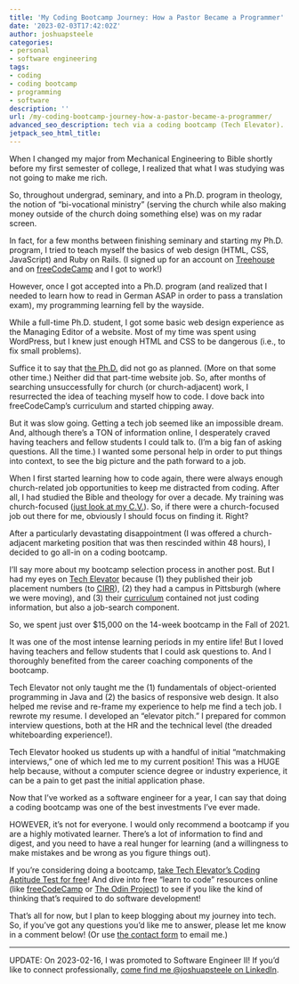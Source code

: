 ```yaml
---
title: 'My Coding Bootcamp Journey: How a Pastor Became a Programmer'
date: '2023-02-03T17:42:02Z'
author: joshuapsteele
categories:
- personal
- software engineering
tags:
- coding
- coding bootcamp
- programming
- software
description: ''
url: /my-coding-bootcamp-journey-how-a-pastor-became-a-programmer/
advanced_seo_description: tech via a coding bootcamp (Tech Elevator).
jetpack_seo_html_title:
---
```

When I changed my major from Mechanical Engineering to Bible shortly before my first semester of college, I realized that what I was studying was not going to make me rich.

So, throughout undergrad, seminary, and into a Ph.D. program in theology, the notion of “bi-vocational ministry” (serving the church while also making money outside of the church doing something else) was on my radar screen.

In fact, for a few months between finishing seminary and starting my Ph.D. program, I tried to teach myself the basics of web design (HTML, CSS, JavaScript) and Ruby on Rails. (I signed up for an account on [Treehouse](https://teamtreehouse.com/) and on [freeCodeCamp](https://www.freecodecamp.org/) and I got to work!)

However, once I got accepted into a Ph.D. program (and realized that I needed to learn how to read in German ASAP in order to pass a translation exam), my programming learning fell by the wayside.

While a full-time Ph.D. student, I got some basic web design experience as the Managing Editor of a website. Most of my time was spent using WordPress, but I knew just enough HTML and CSS to be dangerous (i.e., to fix small problems).

Suffice it to say that [the Ph.D.](https://joshuapsteele.com/heres-the-elevator-pitch-for-my-dissertation-proposal-scriptural-but-not-religious/) did not go as planned. (More on that some other time.) Neither did that part-time website job. So, after months of searching unsuccessfully for church (or church-adjacent) work, I resurrected the idea of teaching myself how to code. I dove back into freeCodeCamp’s curriculum and started chipping away.

But it was slow going. Getting a tech job seemed like an impossible dream. And, although there’s a TON of information online, I desperately craved having teachers and fellow students I could talk to. (I’m a big fan of asking questions. All the time.) I wanted some personal help in order to put things into context, to see the big picture and the path forward to a job.

When I first started learning how to code again, there were always enough church-related job opportunities to keep me distracted from coding. After all, I had studied the Bible and theology for over a decade. My training was church-focused ([just look at my C.V.](https://joshuapsteele.com/portfolio/cv/)). So, if there were a church-focused job out there for me, obviously I should focus on finding it. Right?

After a particularly devastating disappointment (I was offered a church-adjacent marketing position that was then rescinded within 48 hours), I decided to go all-in on a coding bootcamp.

I’ll say more about my bootcamp selection process in another post. But I had my eyes on [Tech Elevator](https://www.techelevator.com/) because (1) they published their job placement numbers (to [CIRR](https://cirr.org/)), (2) they had a campus in Pittsburgh (where we were moving), and (3) their [curriculum](https://www.techelevator.com/coding-bootcamp/full-time-coding-bootcamp/) contained not just coding information, but also a job-search component.

So, we spent just over $15,000 on the 14-week bootcamp in the Fall of 2021.

It was one of the most intense learning periods in my entire life! But I loved having teachers and fellow students that I could ask questions to. And I thoroughly benefited from the career coaching components of the bootcamp.

Tech Elevator not only taught me the (1) fundamentals of object-oriented programming in Java and (2) the basics of responsive web design. It also helped me revise and re-frame my experience to help me find a tech job. I rewrote my resume. I developed an “elevator pitch.” I prepared for common interview questions, both at the HR and the technical level (the dreaded whiteboarding experience!).

Tech Elevator hooked us students up with a handful of initial “matchmaking interviews,” one of which led me to my current position! This was a HUGE help because, without a computer science degree or industry experience, it can be a pain to get past the initial application phase.

Now that I’ve worked as a software engineer for a year, I can say that doing a coding bootcamp was one of the best investments I’ve ever made.

HOWEVER, it’s not for everyone. I would only recommend a bootcamp if you are a highly motivated learner. There’s a lot of information to find and digest, and you need to have a real hunger for learning (and a willingness to make mistakes and be wrong as you figure things out).

If you’re considering doing a bootcamp, [take Tech Elevator’s Coding Aptitude Test for free](https://www.techelevator.com/coding-aptitude-test/)! And dive into free “learn to code” resources online (like [freeCodeCamp](https://www.freecodecamp.org/) or [The Odin Project](https://www.theodinproject.com/)) to see if you like the kind of thinking that’s required to do software development!

That’s all for now, but I plan to keep blogging about my journey into tech. So, if you’ve got any questions you’d like me to answer, please let me know in a comment below! (Or use [the contact form](https://joshuapsteele.com/contact/) to email me.)

---

UPDATE: On 2023-02-16, I was promoted to Software Engineer II! If you’d like to connect professionally, [come find me @joshuapsteele on LinkedIn](https://www.linkedin.com/in/joshuapsteele/).